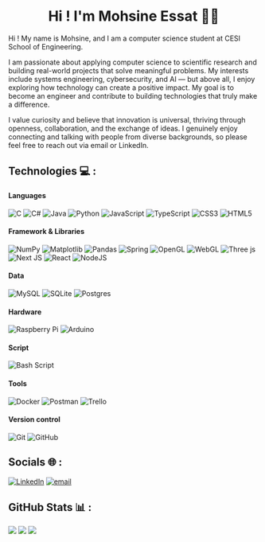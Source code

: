 <h1 align="center">Hi ! I'm Mohsine Essat 👋🏼 </h1>

<p>Hi ! My name is Mohsine, and I am a computer science student at CESI School of Engineering.

I am passionate about applying computer science to scientific research and building real-world projects that solve meaningful problems.
My interests include systems engineering, cybersecurity, and AI — but above all, I enjoy exploring how technology can create a positive impact.
My goal is to become an engineer and contribute to building technologies that truly make a difference.

I value curiosity and believe that innovation is universal, thriving through openness, collaboration, and the exchange of ideas. I genuinely enjoy connecting and talking with people from diverse backgrounds, so please feel free to reach out via email or LinkedIn.
</p>


## Technologies 💻 :

<h4>Languages</h4>

![C](https://img.shields.io/badge/c-%2300599C.svg?style=for-the-badge&logo=c&logoColor=white) 
![C#](https://img.shields.io/badge/c%23-%23239120.svg?style=for-the-badge&logo=csharp&logoColor=white) 
![Java](https://img.shields.io/badge/java-%23ED8B00.svg?style=for-the-badge&logo=openjdk&logoColor=white) 
![Python](https://img.shields.io/badge/python-3670A0?style=for-the-badge&logo=python&logoColor=ffdd54) 
![JavaScript](https://img.shields.io/badge/javascript-%23323330.svg?style=for-the-badge&logo=javascript&logoColor=%23F7DF1E)
![TypeScript](https://img.shields.io/badge/typescript-%23007ACC.svg?style=for-the-badge&logo=typescript&logoColor=white) 
![CSS3](https://img.shields.io/badge/css3-%231572B6.svg?style=for-the-badge&logo=css3&logoColor=white) 
![HTML5](https://img.shields.io/badge/html5-%23E34F26.svg?style=for-the-badge&logo=html5&logoColor=white) 


<h4>Framework & Libraries</h4>

![NumPy](https://img.shields.io/badge/numpy-%23013243.svg?style=for-the-badge&logo=numpy&logoColor=white) 
![Matplotlib](https://img.shields.io/badge/Matplotlib-%23ffffff.svg?style=for-the-badge&logo=Matplotlib&logoColor=black) 
![Pandas](https://img.shields.io/badge/pandas-%23150458.svg?style=for-the-badge&logo=pandas&logoColor=white) 
![Spring](https://img.shields.io/badge/spring-%236DB33F.svg?style=for-the-badge&logo=spring&logoColor=white) 
![OpenGL](https://img.shields.io/badge/OpenGL-%23FFFFFF.svg?style=for-the-badge&logo=opengl) 
![WebGL](https://img.shields.io/badge/WebGL-990000?logo=webgl&logoColor=white&style=for-the-badge) 
![Three js](https://img.shields.io/badge/threejs-black?style=for-the-badge&logo=three.js&logoColor=white) 
![Next JS](https://img.shields.io/badge/Next-black?style=for-the-badge&logo=next.js&logoColor=white) 
![React](https://img.shields.io/badge/react-%2320232a.svg?style=for-the-badge&logo=react&logoColor=%2361DAFB) 
![NodeJS](https://img.shields.io/badge/node.js-6DA55F?style=for-the-badge&logo=node.js&logoColor=white) 


<h4>Data</h4>

![MySQL](https://img.shields.io/badge/mysql-4479A1.svg?style=for-the-badge&logo=mysql&logoColor=white) 
![SQLite](https://img.shields.io/badge/sqlite-%2307405e.svg?style=for-the-badge&logo=sqlite&logoColor=white) 
![Postgres](https://img.shields.io/badge/postgres-%23316192.svg?style=for-the-badge&logo=postgresql&logoColor=white)

<h4>Hardware</h4>

![Raspberry Pi](https://img.shields.io/badge/-Raspberry_Pi-C51A4A?style=for-the-badge&logo=Raspberry-Pi) 
![Arduino](https://img.shields.io/badge/-Arduino-00979D?style=for-the-badge&logo=Arduino&logoColor=white) 

<h4>Script</h4>

![Bash Script](https://img.shields.io/badge/bash_script-%23121011.svg?style=for-the-badge&logo=gnu-bash&logoColor=white) 



<h4>Tools</h4>

![Docker](https://img.shields.io/badge/docker-%230db7ed.svg?style=for-the-badge&logo=docker&logoColor=white) 
![Postman](https://img.shields.io/badge/Postman-FF6C37?style=for-the-badge&logo=postman&logoColor=white) 
![Trello](https://img.shields.io/badge/Trello-%23026AA7.svg?style=for-the-badge&logo=Trello&logoColor=white) 

<h4>Version control</h4>

![Git](https://img.shields.io/badge/git-%23F05033.svg?style=for-the-badge&logo=git&logoColor=white) 
![GitHub](https://img.shields.io/badge/github-%23121011.svg?style=for-the-badge&logo=github&logoColor=white) 







## Socials 🌐 :
[![LinkedIn](https://img.shields.io/badge/LinkedIn-%230077B5.svg?logo=linkedin&logoColor=white)](https://www.linkedin.com/in/mohsine-essat/) 
[![email](https://img.shields.io/badge/Email-D14836?logo=gmail&logoColor=white)](mailto:mohsine.essat@gmail.com) 

## GitHub Stats 📊 :
![](https://github-readme-stats.vercel.app/api?username=mohsine92&theme=graywhite&hide_border=false&include_all_commits=true&count_private=true)
![](https://nirzak-streak-stats.vercel.app/?user=mohsine92&theme=graywhite&hide_border=false)
![](https://github-readme-stats.vercel.app/api/top-langs/?username=mohsine92&theme=swift&hide_border=false&include_all_commits=true&count_private=true&layout=compact)
<br/>





